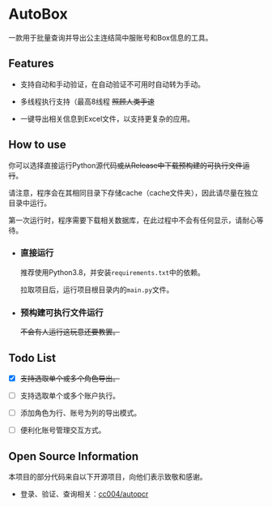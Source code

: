 # AutoBox

一款用于批量查询并导出公主连结简中服账号和Box信息的工具。

## Features

- 支持自动和手动验证，在自动验证不可用时自动转为手动。

- 多线程执行支持（最高8线程 ~~照顾人类手速~~

- 一键导出相关信息到Excel文件，以支持更复杂的应用。

## How to use

你可以选择直接运行Python源代码~~或从Release中下载预构建的可执行文件运行~~。

请注意，程序会在其相同目录下存储cache（cache文件夹），因此请尽量在独立目录中运行。

第一次运行时，程序需要下载相关数据库，在此过程中不会有任何显示，请耐心等待。

- ### 直接运行

  推荐使用Python3.8，并安装`requirements.txt`中的依赖。

  拉取项目后，运行项目根目录内的`main.py`文件。

- ### 预构建可执行文件运行

  ~~不会有人运行这玩意还要教罢。~~

## Todo List

- [x] ~~支持选取单个或多个角色导出。~~

- [ ] 支持选取单个或多个账户执行。

- [ ] 添加角色为行、账号为列的导出模式。

- [ ] 便利化账号管理交互方式。

## Open Source Information

本项目的部分代码来自以下开源项目，向他们表示致敬和感谢。

- 登录、验证、查询相关：[cc004/autopcr](https://github.com/cc004/autopcr)
